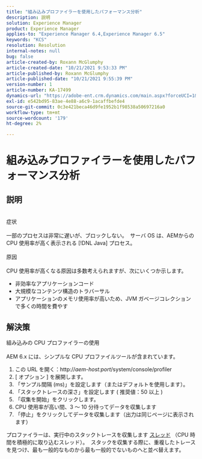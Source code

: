 ```yaml
---
title: "組み込みプロファイラーを使用したパフォーマンス分析"
description: 説明
solution: Experience Manager
product: Experience Manager
applies-to: "Experience Manager 6.4,Experience Manager 6.5"
keywords: "KCS"
resolution: Resolution
internal-notes: null
bug: false
article-created-by: Roxann McGlumphy
article-created-date: "10/21/2021 9:53:33 PM"
article-published-by: Roxann McGlumphy
article-published-date: "10/21/2021 9:55:39 PM"
version-number: 1
article-number: KA-17499
dynamics-url: "https://adobe-ent.crm.dynamics.com/main.aspx?forceUCI=1&pagetype=entityrecord&etn=knowledgearticle&id=05e3864f-b932-ec11-b6e5-000d3a5ba97a"
exl-id: e542bd95-83ae-4e88-a6c9-1acaffbefde4
source-git-commit: 0c3e421beca46d9fe1952b1f98538a50697216a0
workflow-type: tm+mt
source-wordcount: '179'
ht-degree: 2%

---
```


# 組み込みプロファイラーを使用したパフォーマンス分析

## 説明

<br>症状<br><br>
一部のプロセスは非常に遅いが、ブロックしない。  サーバ OS は、AEMからの CPU 使用率が高く表示される [!DNL Java] プロセス。
<br><br>原因<br><br>
CPU 使用率が高くなる原因は多数考えられますが、次にいくつか示します。

- 非効率なアプリケーションコード
- 大規模なコンテンツ構造のトラバーサル
- アプリケーションのメモリ使用率が高いため、JVM ガベージコレクションで多くの時間を費やす



## 解決策

組み込みの CPU プロファイラーの使用<br><br>
AEM 6.x には、シンプルな CPU プロファイルツールが含まれています。

1. この URL を開く：http://*aem-host:port*/system/console/profiler
2. [ オプション ] を展開します。
3. 「サンプル間隔 (ms)」を設定します（またはデフォルトを使用します）。
4. 「スタックトレースの深さ」を設定します ( 推奨値：50 以上 )
5. 「収集を開始」をクリックします。
6. CPU 使用率が高い間、3 ～ 10 分待ってデータを収集します
7. 「停止」をクリックしてデータを収集します（出力は同じページに表示されます）


プロファイラーは、実行中のスタックトレースを収集します [スレッド](https://docs.oracle.com/javase/tutorial/essential/concurrency/threads.html) （CPU 時間を積極的に取り込むスレッド）。  スタックを収集する際に、重複したトレースを見つけ、最も一般的なものから最も一般的でないものへと並べ替えます。
